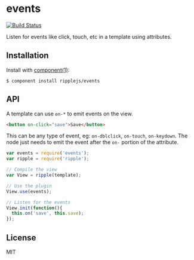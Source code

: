 
# events

[![Build Status](https://travis-ci.org/ripplejs/events.png?branch=master)](https://travis-ci.org/ripplejs/events)

  Listen for events like click, touch, etc in a template using attributes.

## Installation

  Install with [component(1)](http://component.io):

    $ component install ripplejs/events

## API

A template can use `on-*` to emit events on the view.

```html
<button on-click="save">Save</button>
```

This can be any type of event, eg: `on-dblclick`, `on-touch`, `on-keydown`. The node just needs to emit the event after the `on-` portion of the attribute.

```js
var events = require('events');
var ripple = require('ripple');

// Compile the view
var View = ripple(template);

// Use the plugin
View.use(events);

// Listen for the events
View.init(function(){
  this.on('save', this.save);
});
```

## License

  MIT
